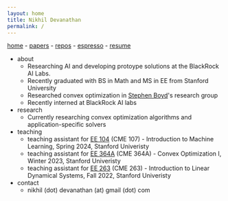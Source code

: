 ```yaml
---
layout: home
title: Nikhil Devanathan
permalink: /
---
```


[home](/) - 
[papers](/papers/) - 
[repos](/repos/) - 
[espresso](/espresso/) - 
[resume](/assets/resume_ndev.pdf)

* about
  * Researching AI and developing protoype solutions at the BlackRock AI Labs.
  * Recently graduated with BS in Math and MS in EE from Stanford University
  * Researched convex optimization in [Stephen Boyd](https://web.stanford.edu/~boyd/)'s research group
  * Recently interned at BlackRock AI labs
* research
  * Currently researching convex optimization algorithms and application-specific solvers
* teaching
  * teaching assistant for [EE 104](https://ee104.stanford.edu/) (CME 107) - Introduction to Machine Learning, Spring 2024, Stanford Univeristy
  * teaching assistant for [EE 364A](https://web.stanford.edu/class/ee364a/) (CME 364A) - Convex Optimization I, Winter 2023, Stanford Univeristy
  * teaching assistant for [EE 263](https://ee263.stanford.edu/) (CME 263) - Introduction to Linear Dynamical Systems, Fall 2022, Stanford Univeristy
* contact
  * nikhil (dot) devanathan (at) gmail (dot) com
